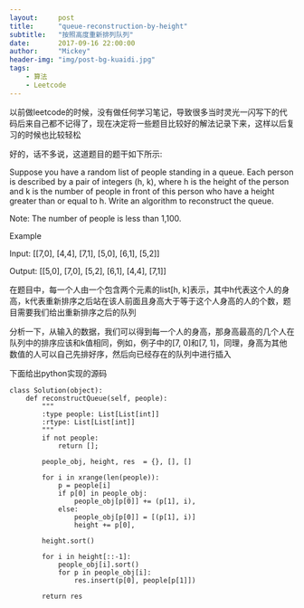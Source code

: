 ```yaml
---
layout:     post
title:      "queue-reconstruction-by-height"
subtitle:   "按照高度重新排列队列"
date:       2017-09-16 22:00:00
author:     "Mickey"
header-img: "img/post-bg-kuaidi.jpg"
tags:
    - 算法
    - Leetcode
---
```


以前做leetcode的时候，没有做任何学习笔记，导致很多当时灵光一闪写下的代码后来自己都不记得了，现在决定将一些题目比较好的解法记录下来，这样以后复习的时候也比较轻松

好的，话不多说，这道题目的题干如下所示:

Suppose you have a random list of people standing in a queue. Each person is described by a pair of integers (h, k), where h is the height of the person and k is the number of people in front of this person who have a height greater than or equal to h. Write an algorithm to reconstruct the queue.

Note:
The number of people is less than 1,100.

Example

Input:
[[7,0], [4,4], [7,1], [5,0], [6,1], [5,2]]

Output:
[[5,0], [7,0], [5,2], [6,1], [4,4], [7,1]]

在题目中，每一个人由一个包含两个元素的list[h, k]表示，其中h代表这个人的身高，k代表重新排序之后站在该人前面且身高大于等于这个人身高的人的个数，题目需要我们给出重新排序之后的队列

分析一下，从输入的数据，我们可以得到每一个人的身高，那身高最高的几个人在队列中的排序应该和k值相同，例如，例子中的[7, 0]和[7, 1]，同理，身高为其他数值的人可以自己先排好序，然后向已经存在的队列中进行插入

下面给出python实现的源码

```
class Solution(object):
    def reconstructQueue(self, people):
        """
        :type people: List[List[int]]
        :rtype: List[List[int]]
        """
        if not people:
            return [];
        
        people_obj, height, res  = {}, [], []
        
        for i in xrange(len(people)):
            p = people[i]
            if p[0] in people_obj:
                people_obj[p[0]] += (p[1], i),
            else:
                people_obj[p[0]] = [(p[1], i)]
                height += p[0],
        
        height.sort()
        
        for i in height[::-1]:
            people_obj[i].sort()
            for p in people_obj[i]:
                res.insert(p[0], people[p[1]])
        
        return res
             
            
        
```
